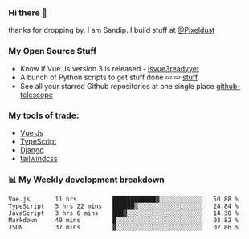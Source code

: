 ### Hi there 👋

thanks for dropping by.
I am Sandip. I build stuff at [@Pixeldust](github.com/pixeldust-in/)

###  **My Open Source Stuff**

 - Know if Vue Js version 3 is released -  [isvue3readyyet](https://github.com/sandiprb/isvue3readyyet)
 - A bunch of Python scripts to get stuff done 💤 💤 [stuff](https://github.com/sandiprb/stuff)
 - See all your starred Github repositories at one single place [github-telescope](https://github.com/sandiprb/github-telescope)



###  **My tools of trade:**
 - [Vue Js](https://github.com/vuejs/vue/)
 - [TypeScript](https://github.com/microsoft/TypeScript)
 - [Django](github.com/django/django)
 - [tailwindcss](https://github.com/tailwindlabs/tailwindcss)


###  📊 **My Weekly development breakdown**
<!--START_SECTION:waka-->
```text
Vue.js       11 hrs          ████████████▓░░░░░░░░░░░░   50.88 % 
TypeScript   5 hrs 22 mins   ██████▒░░░░░░░░░░░░░░░░░░   24.84 % 
JavaScript   3 hrs 6 mins    ███▓░░░░░░░░░░░░░░░░░░░░░   14.38 % 
Markdown     49 mins         █░░░░░░░░░░░░░░░░░░░░░░░░   03.82 % 
JSON         37 mins         ▓░░░░░░░░░░░░░░░░░░░░░░░░   02.86 % 
```
<!--END_SECTION:waka-->
